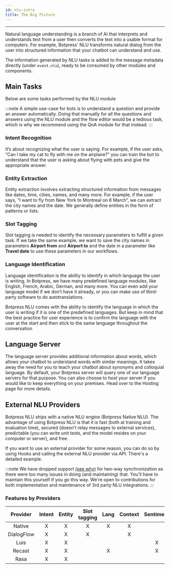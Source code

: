 ```yaml
---
id: nlu-intro
title: The Big Picture
---
```


---------------

Natural language understanding is a branch of AI that interprets and understands text from a user then converts the text into a usable format for computers. For example, Botpress' NLU transforms natural dialog from the user into structured information that your chatbot can understand and use. 

The information generated by NLU tasks is added to the message metadata directly (under `event.nlu`), ready to be consumed by other modules and components.

## Main Tasks
Below are some tasks performed by the NLU module


:::note
A simple use-case for bots is to understand a question and provide an answer automatically. Doing that manually for all the questions and answers using the NLU module and the flow editor would be a tedious task, which is why we recommend using the QnA module for that instead.
:::

### Intent Recognition
It’s about recognizing what the user is saying. For example, if the user asks, “Can I take my cat to fly with me on the airplane?” you can train the bot to understand that the user is asking about flying with pets and give the appropriate answer.

### Entity Extraction
Entity extraction involves extracting structured information from messages like dates, time, cities, names, and many more. For example, if the user says, “I want to fly from New York to Montreal on 8 March”, we can extract the city names and the date. We generally define entities in the form of patterns or lists.

### Slot Tagging
Slot tagging is needed to identify the necessary parameters to fulfill a given task. If we take the same example, we want to save the city names in parameters **Airport from** and **Airport to** and the date in a parameter like **Travel date** to use these parameters in our workflows. 

### Language Identification 
Language identification is the ability to identify in which language the user is writing. In Botpress, we have many predefined language modules, like English, French, Arabic, German, and many more. You can even add your language model if we don’t have it already, or you can make use of third-party software to do autotranslations.

Botpress NLU comes with the ability to identify the language in which the user is writing if it is one of the predefined languages. But keep in mind that the best practice for user experience is to confirm the language with the user at the start and then stick to the same language throughout the conversation

## Language Server
The language server provides additional information about words, which allows your chatbot to understand words with similar meanings. It takes away the need for you to teach your chatbot about synonyms and colloquial language. By default, your Botpress server will query one of our language servers for that purpose. You can also choose to host your server if you would like to keep everything on your premises. Head over to the Hosting page for more details.

## External NLU Providers
Botpress NLU ships with a native NLU engine (Botpress Native NLU). The advantage of using Botpress NLU is that it is fast (both at training and evaluation time), secured (doesn't relay messages to external services), predictable (you can write unit tests, and the model resides on your computer or server), and free.

If you want to use an external provider for some reason, you can do so by using Hooks and calling the external NLU provider via API. There's a detailed example.

:::note
We have dropped support [(see why)](https://github.com/botpress/botpress/pull/1170) for two-way synchronization as there were too many issues in doing (and maintaining) that. You'll have to maintain this yourself if you go this way. We're open to contributions for both implementation and maintenance of 3rd party NLU integrations.
:::

### Features by Providers
|  Provider  | Intent | Entity | Slot tagging | Lang | Context | Sentiment |
| :--------: | :----: | :----: | :----------: | :--: | :-----: | :-------: |
|   Native   |   X    |   X    |      X       |  X   |    X    |           |
| DialogFlow |   X    |   X    |      X       |      |    X    |           |
|    Luis    |   X    |   X    |              |      |         |     X     |
|   Recast   |   X    |   X    |              |  X   |         |     X     |
|    Rasa    |   X    |   X    |              |      |         |           |
